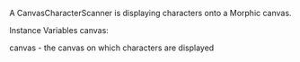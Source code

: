 A CanvasCharacterScanner is displaying characters onto a Morphic canvas.

Instance Variables
	canvas:		<Canvas>

canvas
	- the canvas on which characters are displayed

